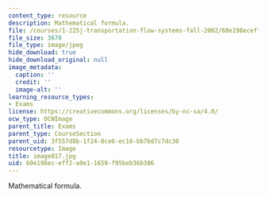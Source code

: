 ```yaml
---
content_type: resource
description: Mathematical formula.
file: /courses/1-225j-transportation-flow-systems-fall-2002/60e198eceff2a0e11659f95beb36b386_image017.jpg
file_size: 3670
file_type: image/jpeg
hide_download: true
hide_download_original: null
image_metadata:
  caption: ''
  credit: ''
  image-alt: ''
learning_resource_types:
- Exams
license: https://creativecommons.org/licenses/by-nc-sa/4.0/
ocw_type: OCWImage
parent_title: Exams
parent_type: CourseSection
parent_uid: 3f557d8b-1f24-8ce6-ec16-bb7bd7c7dc30
resourcetype: Image
title: image017.jpg
uid: 60e198ec-eff2-a0e1-1659-f95beb36b386
---
```

Mathematical formula.